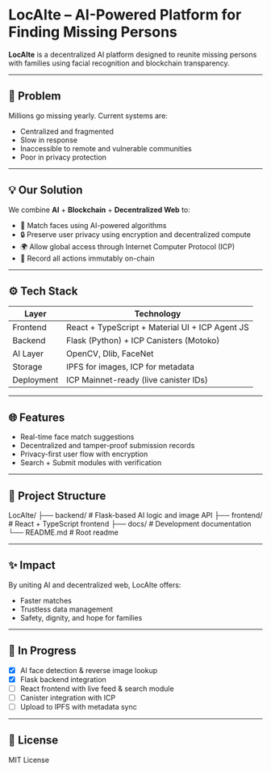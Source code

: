 # LocAIte – AI-Powered Platform for Finding Missing Persons

**LocAIte** is a decentralized AI platform designed to reunite missing persons with families using facial recognition and blockchain transparency.

---

## 🚨 Problem
Millions go missing yearly. Current systems are:
- Centralized and fragmented
- Slow in response
- Inaccessible to remote and vulnerable communities
- Poor in privacy protection

---

## 💡 Our Solution

We combine **AI** + **Blockchain** + **Decentralized Web** to:
- 🧠 Match faces using AI-powered algorithms
- 🔒 Preserve user privacy using encryption and decentralized compute
- 🌍 Allow global access through Internet Computer Protocol (ICP)
- 🔐 Record all actions immutably on-chain

---

## ⚙️ Tech Stack

| Layer         | Technology                            |
|---------------|----------------------------------------|
| Frontend      | React + TypeScript + Material UI + ICP Agent JS |
| Backend       | Flask (Python) + ICP Canisters (Motoko) |
| AI Layer      | OpenCV, Dlib, FaceNet                 |
| Storage       | IPFS for images, ICP for metadata      |
| Deployment    | ICP Mainnet-ready (live canister IDs) |

---

## 🌐 Features
- Real-time face match suggestions
- Decentralized and tamper-proof submission records
- Privacy-first user flow with encryption
- Search + Submit modules with verification

---

## 🧱 Project Structure

LocAIte/
├── backend/ # Flask-based AI logic and image API
├── frontend/ # React + TypeScript frontend
├── docs/ # Development documentation
└── README.md # Root readme

---

## ✨ Impact

By uniting AI and decentralized web, LocAIte offers:
- Faster matches
- Trustless data management
- Safety, dignity, and hope for families

---

## 🚧 In Progress

- [x] AI face detection & reverse image lookup
- [x] Flask backend integration
- [ ] React frontend with live feed & search module
- [ ] Canister integration with ICP
- [ ] Upload to IPFS with metadata sync

---

## 📄 License

MIT License